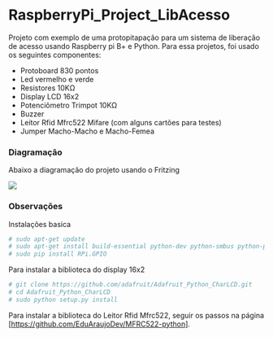# RaspberryPi_Project_LibAcesso
Projeto com exemplo de uma protopitapação para um sistema de liberação de acesso usando Raspberry pi B+ e Python. Para essa projetos, foi usado os seguintes componentes:

 - Protoboard 830 pontos
 - Led vermelho e verde
 - Resistores 10KΩ
 - Display LCD 16x2
 - Potenciômetro Trimpot 10KΩ
 - Buzzer
 - Leitor Rfid Mfrc522 Mifare (com alguns cartões para testes)
 - Jumper Macho-Macho e Macho-Femea

### Diagramação

Abaixo a diagramação do projeto usando o Fritzing

![](http://eduaraujodev.com/imagens/Project_LibAcesso.jpg)

### Observações

Instalações basica

```sh
# sudo apt-get update
# sudo apt-get install build-essential python-dev python-smbus python-pip  git
# sudo pip install RPi.GPIO
```
Para instalar a biblioteca do display 16x2

```sh
# git clone https://github.com/adafruit/Adafruit_Python_CharLCD.git
# cd Adafruit_Python_CharLCD
# sudo python setup.py install
```

Para instalar a biblioteca do Leitor Rfid Mfrc522, seguir os passos na página [https://github.com/EduAraujoDev/MFRC522-python].